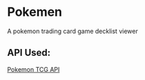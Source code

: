 # Pokemen
A pokemon trading card game decklist viewer

## API Used: 
[Pokemon TCG API](https://pokemontcg.io/)